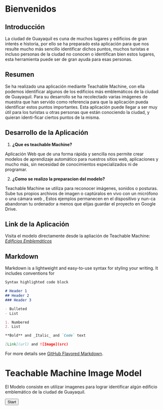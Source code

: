 # Bienvenidos 



## Introducción

La ciudad de Guayaquil es cuna de muchos lugares y edificios de gran interés e historia, por ello se ha preparado esta aplicación para que nos resulte mucho más sencillo identificar dichos puntos, muchos turistas e incluso personas de la ciudad no conocen o identifican bien estos lugares, esta herramienta puede ser de gran ayuda para esas personas.

## Resumen 

Se ha realizado una aplicación mediante Teachable Machine, con ella podemos identificar algunos de los edificios más emblemáticos de la ciudad de Guayaquil. Para su desarrollo se ha recolectado varias imágenes de muestra que han servido como referencia para que la aplicación pueda identificar estos puntos importantes. Esta aplicación puede llegar a ser muy útil para los turistas u otras personas que están conociendo la ciudad, y quieran identi-ficar ciertos puntos de la misma.

## Desarrollo de la Aplicación

1. **¿Que es teachable Machine?**

Aplicación Web que de una forma rápida y sencilla nos permite crear modelos de aprendizaje automático para nuestros sitios web, aplicaciones y mucho más, sin necesidad de conocimientos especializados ni de programar.

2. **¿Como se realizo la preparacion del modelo?**

Teachable Machine se utiliza para reconocer imágenes, sonidos o posturas. Sube tus propios archivos de imagen o captúralos en vivo con un micrófono o una cámara web , Estos ejemplos permanecen en el dispositivo y nun-ca abandonan tu ordenador a menos que elijas guardar el proyecto en Google Drive.

## Link de la Aplicación 

Visita el modelo directamente desde la apliación de Teachable Machine: _[Edificios Emblemáticos](https://teachablemachine.withgoogle.com/models/8PDaz04GQ/)_

## Markdown

Markdown is a lightweight and easy-to-use syntax for styling your writing. It includes conventions for

```markdown
Syntax highlighted code block

# Header 1
## Header 2
### Header 3

- Bulleted
- List

1. Numbered
2. List

**Bold** and _Italic_ and `Code` text

[Link](url) and ![Image](src)
```

For more details see [GitHub Flavored Markdown](https://guides.github.com/features/mastering-markdown/).


# Teachable Machine Image Model

El Modelo consiste en utilizar imagenes para lograr identificar algún edificio emblemático de la ciudad de Guayaquil.

<!--<div> ### Teachable Machine Image Model </div>-->
<button type="button" onclick="init()">Start</button>
<div id="webcam-container"></div>
<div id="label-container"></div>
<script src="https://cdn.jsdelivr.net/npm/@tensorflow/tfjs@1.3.1/dist/tf.min.js"></script>
<script src="https://cdn.jsdelivr.net/npm/@teachablemachine/image@0.8/dist/teachablemachine-image.min.js"></script>
<script type="text/javascript">
    // More API functions here:
    // https://github.com/googlecreativelab/teachablemachine-community/tree/master/libraries/image

    // the link to your model provided by Teachable Machine export panel
    const URL = "https://teachablemachine.withgoogle.com/models/8PDaz04GQ/";

    let model, webcam, labelContainer, maxPredictions;

    // Load the image model and setup the webcam
    async function init() {
        const modelURL = URL + "model.json";
        const metadataURL = URL + "metadata.json";

        // load the model and metadata
        // Refer to tmImage.loadFromFiles() in the API to support files from a file picker
        // or files from your local hard drive
        // Note: the pose library adds "tmImage" object to your window (window.tmImage)
        model = await tmImage.load(modelURL, metadataURL);
        maxPredictions = model.getTotalClasses();

        // Convenience function to setup a webcam
        const flip = true; // whether to flip the webcam
        webcam = new tmImage.Webcam(200, 200, flip); // width, height, flip
        await webcam.setup(); // request access to the webcam
        await webcam.play();
        window.requestAnimationFrame(loop);

        // append elements to the DOM
        document.getElementById("webcam-container").appendChild(webcam.canvas);
        labelContainer = document.getElementById("label-container");
        for (let i = 0; i < maxPredictions; i++) { // and class labels
            labelContainer.appendChild(document.createElement("div"));
        }
    }

    async function loop() {
        webcam.update(); // update the webcam frame
        await predict();
        window.requestAnimationFrame(loop);
    }

    // run the webcam image through the image model
    async function predict() {
        // predict can take in an image, video or canvas html element
        const prediction = await model.predict(webcam.canvas);
        for (let i = 0; i < maxPredictions; i++) {
            const classPrediction =
                prediction[i].className + ": " + prediction[i].probability.toFixed(2);
            labelContainer.childNodes[i].innerHTML = classPrediction;
        }
    }
</script>







